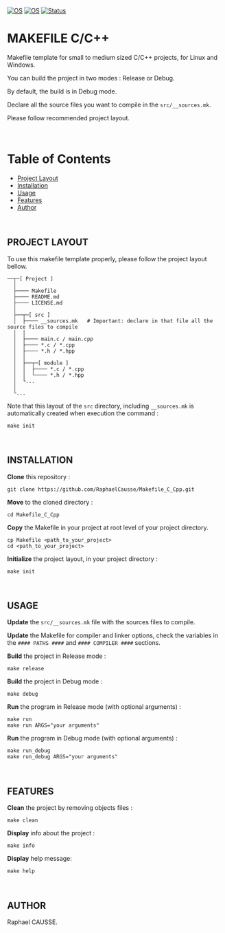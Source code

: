 [![OS](https://img.shields.io/badge/os-linux-blue.svg)](https://shields.io/)
[![OS](https://img.shields.io/badge/os-windows-blue.svg)](https://shields.io/)
[![Status](https://img.shields.io/badge/status-completed-success.svg)](https://shields.io/)

# MAKEFILE C/C++

Makefile template for small to medium sized C/C++ projects, for Linux and Windows.

You can build the project in two modes : Release or Debug.

By default, the build is in Debug mode.

Declare all the source files you want to compile in the `src/__sources.mk`.

Please follow recommended project layout.

<br>

# Table of Contents
 
- [Project Layout](#project-layout)
- [Installation](#installation)
- [Usage](#usage)
- [Features](#features)
- [Author](#author)

<br>

## PROJECT LAYOUT

To use this makefile template properly, please follow the project layout bellow.
```
──┬─[ Project ]
  │
  ├──── Makefile
  ├──── README.md
  ├──── LICENSE.md
  │
  ├──┬─[ src ]
  │  ├──── __sources.mk   # Important: declare in that file all the source files to compile
  │  │
  │  ├──── main.c / main.cpp
  │  ├──── *.c / *.cpp
  │  ├──── *.h / *.hpp
  │  │
  │  ├──┬─[ module ]
  │  │  ├──── *.c / *.cpp
  │  │  └──── *.h / *.hpp
  │  └...
  │
  └...
```
Note that this layout of the `src` directory, including `__sources.mk` is automatically created when execution the command :
```
make init
```
<br>

## INSTALLATION

**Clone** this repository :
```
git clone https://github.com/RaphaelCausse/Makefile_C_Cpp.git
```
**Move** to the cloned directory :
```
cd Makefile_C_Cpp
```
**Copy** the Makefile in your project at root level of your project directory.
```
cp Makefile <path_to_your_project>
cd <path_to_your_project>
```
**Initialize** the project layout, in your project directory :
```
make init
```

<br>

## USAGE

**Update** the `src/__sources.mk` file with the sources files to compile.

**Update** the Makefile for compiler and linker options, check the variables in the `#### PATHS ####` and `#### COMPILER ####` sections.

**Build** the project in Release mode :
```
make release
```
**Build** the project in Debug mode :
```
make debug
```
**Run** the program in Release mode (with optional arguments) :
```
make run
make run ARGS="your arguments"
```
**Run** the program in Debug mode (with optional arguments) :
```
make run_debug
make run_debug ARGS="your arguments"
```
<br>

## FEATURES

**Clean** the project by removing objects files :
```
make clean
```
**Display** info about the project :
```
make info
```
**Display** help message:
```
make help
```
<br>

## AUTHOR

Raphael CAUSSE.

